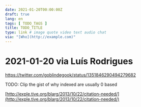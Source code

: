 ```yaml
---
date: 2021-01-20T00:00:00Z
draft: true
lang: en
tags: [ TODO_TAGS ]
title: TODO_TITLE
type: link # image quote video text audio chat
via: "[Who](http://example.com)"
---
```



# 2021-01-20 via Luís Rodrigues
https://twitter.com/goblindegook/status/1351846290494279682

TODO: Clip the gist of why indexed are usually 0 based

[http://exple.tive.org/blarg/2013/10/22/citation-needed/](http://exple.tive.org/blarg/2013/10/22/citation-needed/)

